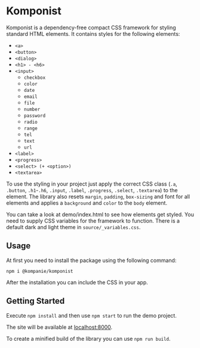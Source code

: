 # Komponist

Komponist is a dependency-free compact CSS framework for styling standard HTML elements.
It contains styles for the following elements:
* `<a>`
* `<button>`
* `<dialog>`
* `<h1> - <h6>`
* `<input>`
    * `checkbox`
    * `color`
    * `date`
    * `email`
    * `file`
    * `number`
    * `password`
    * `radio`
    * `range`
    * `tel`
    * `text`
    * `url`
* `<label>`
* `<progress>`
* `<select> (+ <option>)`
* `<textarea>`

To use the styling in your project just apply the correct CSS class (`.a`, `.button`, `.h1`-`.h6`, `.input`, `.label`, `.progress`, `.select`, `.textarea`) to the element.
The library also resets `margin`, `padding`, `box-sizing` and font for all elements and applies a `background` and `color` to the `body` element.

You can take a look at demo/index.html to see how elements get styled.
You need to supply CSS variables for the framework to function.
There is a default dark and light theme in `source/_variables.css`.

## Usage

At first you need to install the package using the following command:
```
npm i @kompanie/komponist
```
After the installation you can include the CSS in your app.

## Getting Started

Execute `npm install` and then use `npm start` to run the demo project.

The site will be available at [localhost:8000](http://localhost:8000).

To create a minified build of the library you can use `npm run build`.